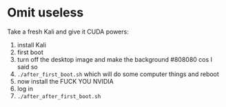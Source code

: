 # Omit useless

Take a fresh Kali and give it CUDA powers:

1. install Kali
2. first boot
  1. turn off the desktop image and make the background #808080 cos I said so
  2. `./after_first_boot.sh` which will do some computer things and reboot
3. now install the FUCK YOU NVIDIA
  1. log in
  2. `./after_after_first_boot.sh`
